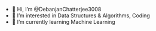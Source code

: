 - 👋 Hi, I’m @DebanjanChatterjee3008
- 👀 I’m interested in Data Structures & Algorithms, Coding
- 🌱 I’m currently learning Machine Learning


<!---
DebanjanChatterjee3008/DebanjanChatterjee3008 is a ✨ special ✨ repository because its `README.md` (this file) appears on your GitHub profile.
You can click the Preview link to take a look at your changes.
--->
